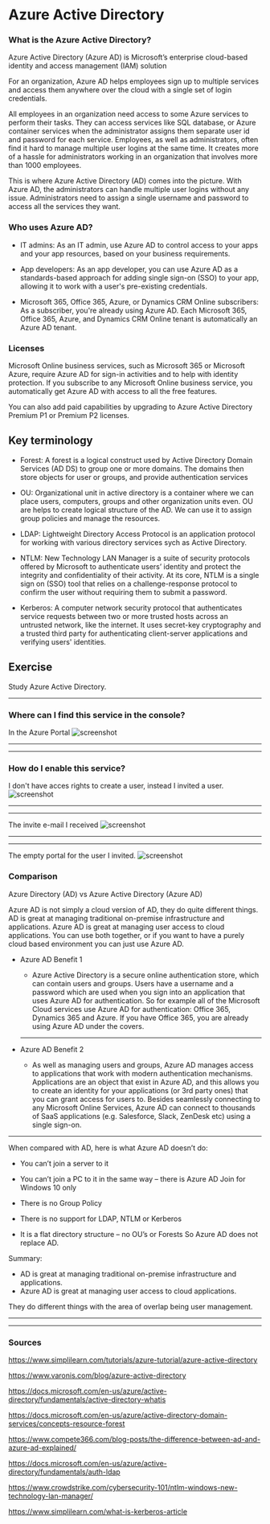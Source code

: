 # Azure Active Directory

### What is the Azure Active Directory?

Azure Active Directory (Azure AD) is Microsoft’s enterprise cloud-based identity and access management (IAM) solution

For an organization, Azure AD helps employees sign up to multiple services and access them anywhere over the cloud with a single set of login credentials.

All employees in an organization need access to some Azure services to perform their tasks. They can access services like SQL database, or Azure container services when the administrator assigns them separate user id and password for each service. Employees, as well as administrators, often find it hard to manage multiple user logins at the same time. It creates more of a hassle for administrators working in an organization that involves more than 1000 employees. 

This is where Azure Active Directory (AD) comes into the picture. With Azure AD, the administrators can handle multiple user logins without any issue. Administrators need to assign a single username and password to access all the services they want. 

### Who uses Azure AD?

- IT admins: As an IT admin, use Azure AD to control access to your apps and your app resources, based on your business requirements.

- App developers: As an app developer, you can use Azure AD as a standards-based approach for adding single sign-on (SSO) to your app, allowing it to work with a user's pre-existing credentials.

- Microsoft 365, Office 365, Azure, or Dynamics CRM Online subscribers: As a subscriber, you're already using Azure AD. Each Microsoft 365, Office 365, Azure, and Dynamics CRM Online tenant is automatically an Azure AD tenant.


### Licenses

Microsoft Online business services, such as Microsoft 365 or Microsoft Azure, require Azure AD for sign-in activities and to help with identity protection. If you subscribe to any Microsoft Online business service, you automatically get Azure AD with access to all the free features.

You can also add paid capabilities by upgrading to Azure Active Directory Premium P1 or Premium P2 licenses.



## Key terminology

- Forest: A forest is a logical construct used by Active Directory Domain Services (AD DS) to group one or more domains. The domains then store objects for user or groups, and provide authentication services

- OU: Organizational unit in active directory is a container where we can place users, computers, groups and other organization units even. OU are helps to create logical structure of the AD. We can use it to assign group policies and manage the resources.


- LDAP: Lightweight Directory Access Protocol is an application protocol for working with various directory services sych as Active Directory.

- NTLM: New Technology LAN Manager is a suite of security protocols offered by Microsoft to authenticate users’ identity and protect the integrity and confidentiality of their activity. At its core, NTLM is a single sign on (SSO) tool that relies on a challenge-response protocol to confirm the user without requiring them to submit a password.

- Kerberos: A computer network security protocol that authenticates service requests between two or more trusted hosts across an untrusted network, like the internet. It uses secret-key cryptography and a trusted third party for authenticating client-server applications and verifying users' identities.


## Exercise


Study Azure Active Directory.


---


### Where can I find this service in the console?

In the Azure Portal
![screenshot](../00_includes/azureweek3/19.png)

---
---

### How do I enable this service?

I don't have acces rights to create a user, instead I invited a user.
![screenshot](../00_includes/azureweek3/191.png)

---
---
The invite e-mail I received
![screenshot](../00_includes/azureweek3/193.png)

---
---

The empty portal for the user I invited.
![screenshot](../00_includes/azureweek3/192.png)




### Comparison

Azure Directory (AD) vs Azure Active Directory (Azure AD)

Azure AD is not simply a cloud version of AD, they do quite different things. AD is great at managing traditional on-premise infrastructure and applications. Azure AD is great at managing user access to cloud applications. You can use both together, or if you want to have a purely cloud based environment you can just use Azure AD.


- Azure AD Benefit 1
  - Azure Active Directory is a secure online authentication store, which can contain users and groups. Users have a username and a password which are used when you sign into an application that uses Azure AD for authentication. So for example all of the Microsoft Cloud services use Azure AD for authentication: Office 365, Dynamics 365 and Azure. If you have Office 365, you are already using Azure AD under the covers.
  ---

- Azure AD Benefit 2
  - As well as managing users and groups, Azure AD manages access to applications that work with modern authentication mechanisms. Applications are an object that exist in Azure AD, and this allows you to create an identity for your applications (or 3rd party ones) that you can grant access for users to. Besides seamlessly connecting to any Microsoft Online Services, Azure AD can connect to thousands of SaaS applications (e.g. Salesforce, Slack, ZenDesk etc) using a single sign-on.
---

When compared with AD, here is what Azure AD doesn’t do:

- You can’t join a server to it

- You can’t join a PC to it in the same way – there is Azure AD Join for Windows 10 only 

- There is no Group Policy

- There is no support for LDAP, NTLM or Kerberos

- It is a flat directory structure – no OU’s or Forests
So Azure AD does not replace AD.

Summary:

- AD is great at managing traditional on-premise infrastructure and applications. 
- Azure AD is great at managing user access to cloud applications. 

They do different things with the area of overlap being user management.

---
---


### Sources

https://www.simplilearn.com/tutorials/azure-tutorial/azure-active-directory

https://www.varonis.com/blog/azure-active-directory

https://docs.microsoft.com/en-us/azure/active-directory/fundamentals/active-directory-whatis

https://docs.microsoft.com/en-us/azure/active-directory-domain-services/concepts-resource-forest

https://www.compete366.com/blog-posts/the-difference-between-ad-and-azure-ad-explained/

https://docs.microsoft.com/en-us/azure/active-directory/fundamentals/auth-ldap

https://www.crowdstrike.com/cybersecurity-101/ntlm-windows-new-technology-lan-manager/

https://www.simplilearn.com/what-is-kerberos-article
